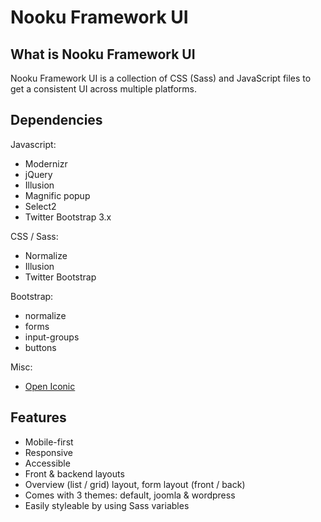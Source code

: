 Nooku Framework UI
==================

What is Nooku Framework UI
--------------------------

Nooku Framework UI is a collection of CSS (Sass) and JavaScript files to get a consistent UI across multiple platforms.

Dependencies
------------

Javascript:

* Modernizr
* jQuery
* Illusion
* Magnific popup
* Select2
* Twitter Bootstrap 3.x

CSS / Sass:

* Normalize
* Illusion
* Twitter Bootstrap

Bootstrap:

* normalize
* forms
* input-groups
* buttons

Misc:

* [Open Iconic](https://useiconic.com/open)

Features
--------

* Mobile-first
* Responsive
* Accessible
* Front & backend layouts
* Overview (list / grid) layout, form layout (front / back)
* Comes with 3 themes: default, joomla & wordpress
* Easily styleable by using Sass variables
